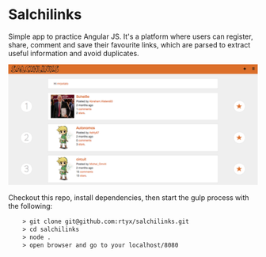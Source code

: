 # Salchilinks

Simple app to practice Angular JS. It's a platform where users can register, share, comment and save their favourite links, which are parsed to extract useful information and avoid duplicates.

![alt tag](https://raw.githubusercontent.com/rtyx/salchilinks/master/screenshot.png)

Checkout this repo, install dependencies, then start the gulp process with the following:

```
	> git clone git@github.com:rtyx/salchilinks.git
	> cd salchilinks
	> node .
	> open browser and go to your localhost/8080
```

